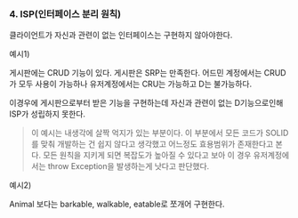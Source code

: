 
### 4. ISP(인터페이스 분리 원칙)

클라이언트가 자신과 관련이 없는 인터페이스는 구현하지 않아야한다.

예시1)

 게시판에는 CRUD 기능이 있다. 게시판은 SRP는 만족한다. 어드민 계정에서는 CRUD가 모두 사용이 가능하나 유저계정에서는 CRU는 가능하고 D는 불가능하다. 

이경우에 게시판으로부터 받은 기능을 구현하는데 자신과 관련이 없는 D기능으로인해 ISP가 성립하지 못한다.
> 이 예시는 내생각에 살짝 억지가 있는 부분이다. 이 부분에서 모든 코드가 SOLID를 맞춰 개발하는 건 쉽지 않다고 생각했고 어느정도 효용범위가 존재한다고 본다. 모든 원칙을 지키게 되면 복잡도가 높아질 수 있다고 보아
> 이 경우 유저계정에서는 throw Exception을 발생하는게 낫다고 판단했다.

예시2)

Animal 보다는 barkable, walkable, eatable로 쪼개어 구현한다.
